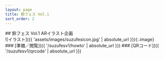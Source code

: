 ```yaml
---
layout: page
title: 鈴フェス Vol.1
sort_order: 2
---
```


<section class="spotlight" markdown="1">
## 鈴フェス Vol.1 ARイラスト企画

<div class="wrapper" markdown="1">
![イラスト]({{ 'assets/images/suzufesicon.jpg' | absolute_url }}){:.image}

<div class="content" markdown="1">
### [準備／閲覧]({{ '/suzufesv1/howto' | absolute_url }})
### [QRコード]({{ '/suzufesv1/qrcode' | absolute_url }})
</div>

</div>
</section>